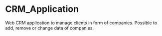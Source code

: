 # CRM_Application

Web CRM application to manage clients in form of companies. Possible to add, remove or change data of  companies.
